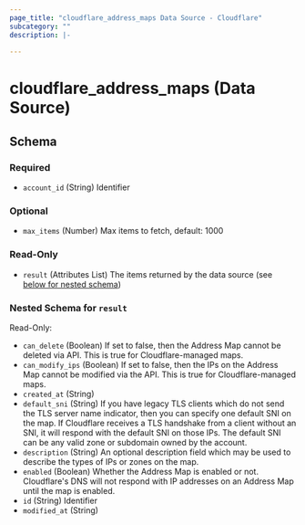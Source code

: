 ```yaml
---
page_title: "cloudflare_address_maps Data Source - Cloudflare"
subcategory: ""
description: |-
  
---
```


# cloudflare_address_maps (Data Source)




<!-- schema generated by tfplugindocs -->
## Schema

### Required

- `account_id` (String) Identifier

### Optional

- `max_items` (Number) Max items to fetch, default: 1000

### Read-Only

- `result` (Attributes List) The items returned by the data source (see [below for nested schema](#nestedatt--result))

<a id="nestedatt--result"></a>
### Nested Schema for `result`

Read-Only:

- `can_delete` (Boolean) If set to false, then the Address Map cannot be deleted via API. This is true for Cloudflare-managed maps.
- `can_modify_ips` (Boolean) If set to false, then the IPs on the Address Map cannot be modified via the API. This is true for Cloudflare-managed maps.
- `created_at` (String)
- `default_sni` (String) If you have legacy TLS clients which do not send the TLS server name indicator, then you can specify one default SNI on the map. If Cloudflare receives a TLS handshake from a client without an SNI, it will respond with the default SNI on those IPs. The default SNI can be any valid zone or subdomain owned by the account.
- `description` (String) An optional description field which may be used to describe the types of IPs or zones on the map.
- `enabled` (Boolean) Whether the Address Map is enabled or not. Cloudflare's DNS will not respond with IP addresses on an Address Map until the map is enabled.
- `id` (String) Identifier
- `modified_at` (String)


